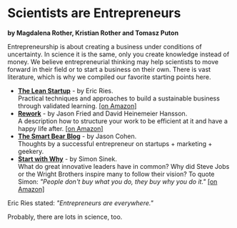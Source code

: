 
# Scientists are Entrepreneurs

**by Magdalena Rother, Kristian Rother and Tomasz Puton**

Entrepreneurship is about creating a business under conditions of uncertainty. In science it is the same, only you create knowledge instead of money. We believe entrepreneurial thinking may help scientists to move forward in their field or to start a business on their own. There is vast literature, which is why we compiled our favorite starting points here.

* [**The Lean Startup**](http://theleanstartup.com/) - by Eric Ries. <br>Practical techniques and approaches to build a sustainable business through validated learning. [[on Amazon]](http://www.amazon.com/The-Lean-Startup-Entrepreneurs-Continuous/dp/0307887898)
* [**Rework**](http://37signals.com/rework/) - by Jason Fried and David Heinemeier Hansson. <br>A description how to structure your work to be efficient at it and have a happy life after. [[on Amazon]](http://www.amazon.com/Rework-Jason-Fried/dp/0307463745)
* [**The Smart Bear Blog**](http://blog.asmartbear.com) - by Jason Cohen.<br>Thoughts by a successful entrepreneur on startups + marketing + geekery.
* [**Start with Why**](http://www.ted.com/talks/simon_sinek_how_great_leaders_inspire_action.html) - by Simon Sinek.<br>What do great innovative leaders have in common? Why did Steve Jobs or the Wright Brothers inspire many to follow their vision? To quote Simon: *"People don't buy what you do, they buy why you do it."* [[on Amazon]](http://www.amazon.com/Start-Why-Leaders-Inspire-Everyone/dp/1591846447/ref=sr_1_1?ie=UTF8&amp;qid=1348612314&amp;sr=8-1&amp;keywords=Start+With+Why)

Eric Ries stated: *"Entrepreneurs are everywhere."*

Probably, there are lots in science, too.
